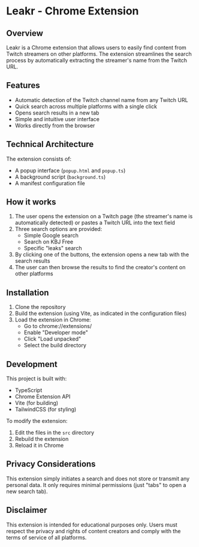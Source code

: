# Leakr - Chrome Extension

## Overview

Leakr is a Chrome extension that allows users to easily find content from Twitch streamers on other platforms. The extension streamlines the search process by automatically extracting the streamer's name from the Twitch URL.

## Features

- Automatic detection of the Twitch channel name from any Twitch URL
- Quick search across multiple platforms with a single click
- Opens search results in a new tab
- Simple and intuitive user interface
- Works directly from the browser

## Technical Architecture

The extension consists of:

- A popup interface (`popup.html` and `popup.ts`)
- A background script (`background.ts`)
- A manifest configuration file

## How it works

1. The user opens the extension on a Twitch page (the streamer's name is automatically detected) or pastes a Twitch URL into the text field
2. Three search options are provided:
   - Simple Google search
   - Search on KBJ Free
   - Specific "leaks" search
3. By clicking one of the buttons, the extension opens a new tab with the search results
4. The user can then browse the results to find the creator's content on other platforms

## Installation

1. Clone the repository
2. Build the extension (using Vite, as indicated in the configuration files)
3. Load the extension in Chrome:
   - Go to chrome://extensions/
   - Enable "Developer mode"
   - Click "Load unpacked"
   - Select the build directory

## Development

This project is built with:

- TypeScript
- Chrome Extension API
- Vite (for building)
- TailwindCSS (for styling)

To modify the extension:

1. Edit the files in the `src` directory
2. Rebuild the extension
3. Reload it in Chrome

## Privacy Considerations

This extension simply initiates a search and does not store or transmit any personal data. It only requires minimal permissions (just "tabs" to open a new search tab).

## Disclaimer

This extension is intended for educational purposes only. Users must respect the privacy and rights of content creators and comply with the terms of service of all platforms.
